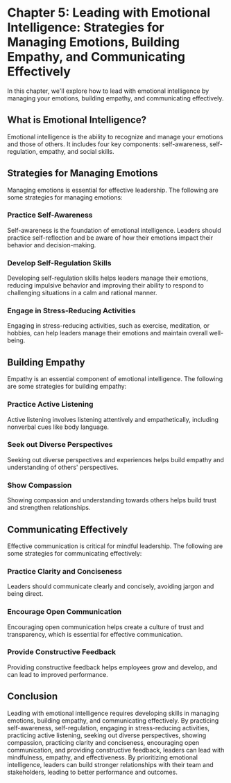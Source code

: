 Chapter 5: Leading with Emotional Intelligence: Strategies for Managing Emotions, Building Empathy, and Communicating Effectively
=================================================================================================================================

In this chapter, we'll explore how to lead with emotional intelligence by managing your emotions, building empathy, and communicating effectively.

What is Emotional Intelligence?
-------------------------------

Emotional intelligence is the ability to recognize and manage your emotions and those of others. It includes four key components: self-awareness, self-regulation, empathy, and social skills.

Strategies for Managing Emotions
--------------------------------

Managing emotions is essential for effective leadership. The following are some strategies for managing emotions:

### Practice Self-Awareness

Self-awareness is the foundation of emotional intelligence. Leaders should practice self-reflection and be aware of how their emotions impact their behavior and decision-making.

### Develop Self-Regulation Skills

Developing self-regulation skills helps leaders manage their emotions, reducing impulsive behavior and improving their ability to respond to challenging situations in a calm and rational manner.

### Engage in Stress-Reducing Activities

Engaging in stress-reducing activities, such as exercise, meditation, or hobbies, can help leaders manage their emotions and maintain overall well-being.

Building Empathy
----------------

Empathy is an essential component of emotional intelligence. The following are some strategies for building empathy:

### Practice Active Listening

Active listening involves listening attentively and empathetically, including nonverbal cues like body language.

### Seek out Diverse Perspectives

Seeking out diverse perspectives and experiences helps build empathy and understanding of others' perspectives.

### Show Compassion

Showing compassion and understanding towards others helps build trust and strengthen relationships.

Communicating Effectively
-------------------------

Effective communication is critical for mindful leadership. The following are some strategies for communicating effectively:

### Practice Clarity and Conciseness

Leaders should communicate clearly and concisely, avoiding jargon and being direct.

### Encourage Open Communication

Encouraging open communication helps create a culture of trust and transparency, which is essential for effective communication.

### Provide Constructive Feedback

Providing constructive feedback helps employees grow and develop, and can lead to improved performance.

Conclusion
----------

Leading with emotional intelligence requires developing skills in managing emotions, building empathy, and communicating effectively. By practicing self-awareness, self-regulation, engaging in stress-reducing activities, practicing active listening, seeking out diverse perspectives, showing compassion, practicing clarity and conciseness, encouraging open communication, and providing constructive feedback, leaders can lead with mindfulness, empathy, and effectiveness. By prioritizing emotional intelligence, leaders can build stronger relationships with their team and stakeholders, leading to better performance and outcomes.
